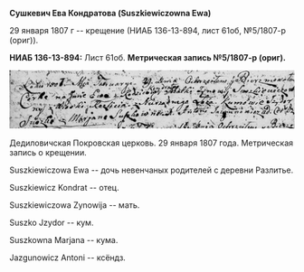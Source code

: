 **Сушкевич Ева Кондратова (Suszkiewiczowna Ewa)**

29 января 1807 г -- крещение (НИАБ 136-13-894, лист 61об, №5/1807-р
(ориг)).

**НИАБ 136-13-894:** Лист 61об. **Метрическая запись №5/1807-р (ориг).**

![](./media/3d1869d1be673bbed75f6978174d86efd89cfccd.png)

Дедиловичская Покровская церковь. 29 января 1807 года. Метрическая
запись о крещении.

Suszkiewiczowa Ewa -- дочь невенчаных родителей с деревни Разлитье.

Suszkiewicz Kondrat -- отец.

Suszkiewiczowa Zynowija -- мать.

Suszko Jzydor -- кум.

Suszkowna Marjana -- кума.

Jazgunowicz Antoni -- ксёндз.
